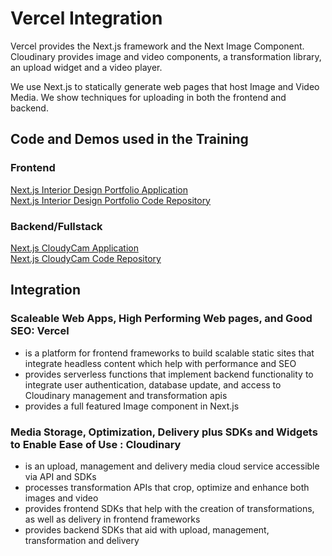 # Vercel Integration
Vercel provides the Next.js framework and the Next Image Component.  Cloudinary provides image and video components, a transformation library, an upload widget and a video player.

We use Next.js to statically generate web pages that host Image and Video Media.  We show techniques for uploading in both the frontend and backend.

## Code and Demos used in the Training

### Frontend

[Next.js Interior Design Portfolio Application](https://cloudinary-nextjs-portfolio.vercel.app/)  
[Next.js Interior Design Portfolio Code Repository](https://github.com/cloudinary-training/cloudinary-nextjs-portfolio)

### Backend/Fullstack
[Next.js CloudyCam Application](https://cloudycam.netlify.app/)  
[Next.js CloudyCam Code Repository](https://github.com/colbyfayock/cloudycam) 


## Integration  
### Scaleable Web Apps, High Performing Web pages, and Good SEO: Vercel 
- is a platform for frontend frameworks to build scalable static sites that integrate headless content which help with performance and SEO
- provides serverless functions that implement backend  functionality to integrate user authentication, database update, and access to Cloudinary management and transformation apis
- provides a full featured Image component in Next.js
### Media Storage, Optimization, Delivery plus SDKs and Widgets to Enable Ease of Use : Cloudinary  
- is an upload, management and delivery media cloud service accessible via API and SDKs
- processes transformation APIs that crop, optimize and enhance both images and video
- provides frontend SDKs that help with the creation of transformations, as well as delivery in frontend frameworks
- provides backend SDKs that aid with upload, management, transformation and delivery